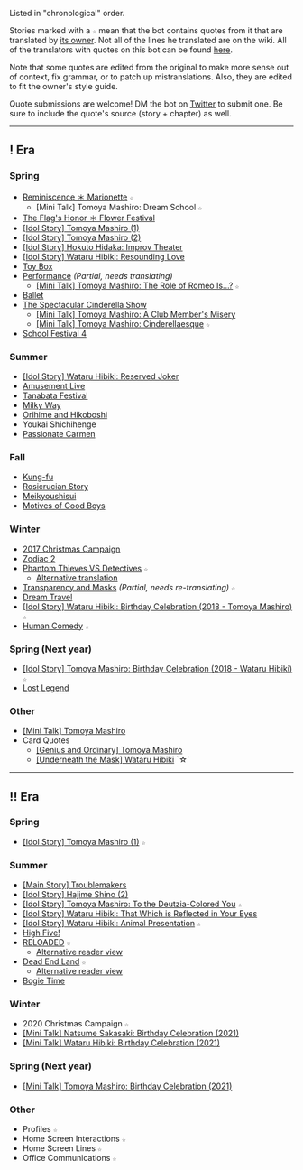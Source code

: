 Listed in "chronological" order.

Stories marked with a `☆` mean that the bot contains quotes from it that are translated by [its owner](https://twitter.com/riamuyumemi). Not all of the lines he translated are on the wiki. All of the translators with quotes on this bot can be found [here](translators.md).

Note that some quotes are edited from the original to make more sense out of context, fix grammar, or to patch up mistranslations. Also, they are edited to fit the owner's style guide.

Quote submissions are welcome! DM the bot on [Twitter](https://twitter.com/messages/compose?recipient_id=1281322573049954305) to submit one. Be sure to include the quote's source (story + chapter) as well.

---

## ! Era

### Spring

- [Reminiscence ＊ Marionette](https://ensemble-stars.fandom.com/wiki/Reminiscence_%EF%BC%8A_Marionette) `☆`
  - [Mini Talk] Tomoya Mashiro: Dream School `☆`
- [The Flag's Honor ＊ Flower Festival](https://ensemble-stars.fandom.com/wiki/The_Flag%27s_Honor_%EF%BC%8A_Flower_Festival)
- [[Idol Story] Tomoya Mashiro (1)](https://ensemble-stars.fandom.com/wiki/Tomoya_Mashiro/Sub_Story/Part_1)
- [[Idol Story] Tomoya Mashiro (2)](https://ensemble-stars.fandom.com/wiki/Tomoya_Mashiro/Sub_Story/Part_2)
- [[Idol Story] Hokuto Hidaka: Improv Theater](https://ensemble-stars.fandom.com/wiki/Hokuto_Hidaka/Sub_Story/Improv_Theater)
- [[Idol Story] Wataru Hibiki: Resounding Love](https://ensemble-stars.fandom.com/wiki/Wataru_Hibiki/Sub_Story/Resounding_Love)
- [Toy Box](https://ensemble-stars.fandom.com/wiki/Toy_Box)
- [Performance](https://ensemble-stars.fandom.com/wiki/Performance) *(Partial, needs translating)*
  - [[Mini Talk] Tomoya Mashiro: The Role of Romeo Is...?](https://twitter.com/riamuyumemi/status/1392840815416803330) `☆`
- [Ballet](https://ensemble-stars.fandom.com/wiki/Ballet)
- [The Spectacular Cinderella Show](https://ensemble-stars.fandom.com/wiki/Keep_in_Character!_The_Spectacular_Cinderella_Show)
  - [[Mini Talk] Tomoya Mashiro: A Club Member's Misery](https://twitter.com/yuki_rurikawa/status/883732152176656384)
  - [[Mini Talk] Tomoya Mashiro: Cinderellaesque](https://watatomo.github.io/tl/post/the_spectacular_cinderella_show/mini_talk/tomoya/2/) `☆`
- [School Festival 4](https://ensemble-stars.fandom.com/wiki/School_Festival_4)

### Summer

- [[Idol Story] Wataru Hibiki: Reserved Joker](https://ensemble-stars.fandom.com/wiki/Wataru_Hibiki/Sub_Story/Reversed_Joker)
- [Amusement Live](https://ensemble-stars.fandom.com/wiki/Amusement_Live)
- [Tanabata Festival](https://ensemble-stars.fandom.com/wiki/Tanabata_Festival)
- [Milky Way](https://ensemble-stars.fandom.com/wiki/Milky_Way)
- [Orihime and Hikoboshi](https://ensemble-stars.fandom.com/wiki/Orihime_and_Hikoboshi)
- Youkai Shichihenge
- [Passionate Carmen](https://ensemble-stars.fandom.com/wiki/Passionate_Carmen)

### Fall

- [Kung-fu](https://ensemble-stars.fandom.com/wiki/Kung_Fu)
- [Rosicrucian Story](https://ensemble-stars.fandom.com/wiki/Rosicrucian_Story)
- [Meikyoushisui](https://ensemble-stars.fandom.com/wiki/Meikyoushisui)
- [Motives of Good Boys](https://ensemble-stars.fandom.com/wiki/Motives_of_Good_Boys)

### Winter

- [2017 Christmas Campaign](https://ensemble-stars.fandom.com/wiki/2017_Christmas_Campaign)
- [Zodiac 2](https://ensemble-stars.fandom.com/wiki/Zodiac_2)
- [Phantom Thieves VS Detectives](https://ensemble-stars.fandom.com/wiki/Phantom_Thieves_VS_Detectives) `☆`
  - [Alternative translation](https://minashirosoushi.tumblr.com/tagged/enstars-tl)
- [Transparency and Masks](https://ensemble-stars.fandom.com/wiki/Transparency_and_Masks) *(Partial, needs re-translating)* `☆`
- [Dream Travel](https://ensemble-stars.fandom.com/wiki/Dream_Travel)
- [[Idol Story] Wataru Hibiki: Birthday Celebration (2018 - Tomoya Mashiro)](https://twitter.com/riamuyumemi/status/1363141364880318466) `☆`
- [Human Comedy](https://ensemble-stars.fandom.com/wiki/Human_Comedy) `☆`

### Spring (Next year)

- [[Idol Story] Tomoya Mashiro: Birthday Celebration (2018 - Wataru Hibiki)](https://twitter.com/riamuyumemi/status/1376187326309670920) `☆`
- [Lost Legend](https://ensemble-stars.fandom.com/wiki/Lost_Legend_(Story))

### Other

- [[Mini Talk] Tomoya Mashiro](https://ensemble-stars.fandom.com/wiki/Mini_Events/Tomoya_Mashiro)
- Card Quotes
  - [[Genius and Ordinary] Tomoya Mashiro](https://ensemble-stars.fandom.com/wiki/(Genius_and_Ordinary)_Tomoya_Mashiro)
  - [[Underneath the Mask] Wataru Hibiki](https://ensemble-stars.fandom.com/wiki/(Underneath_the_Mask)_Wataru_Hibiki) `☆`

---

## !! Era

### Spring

- [[Idol Story] Tomoya Mashiro (1)](https://ensemble-stars.fandom.com/wiki/Tomoya_Mashiro/Idol_Story/Part_1) `☆`

### Summer

- [[Main Story] Troublemakers](https://ensemble-stars.fandom.com/wiki/Troublemakers)
- [[Idol Story] Hajime Shino (2)](https://ensemble-stars.fandom.com/wiki/Hajime_Shino/Idol_Story/Part_2)
- [[Idol Story] Tomoya Mashiro: To the Deutzia-Colored You](https://watatomo.github.io/tl/post/idol_story/tomoya/to_the_deutzia-colored_you/) `☆`
- [[Idol Story] Wataru Hibiki: That Which is Reflected in Your Eyes](https://ensemble-stars.fandom.com/wiki/Wataru_Hibiki/Idol_Story/That_Which_is_Reflected_in_Your_Eyes_1)
- [[Idol Story] Wataru Hibiki: Animal Presentation](https://ensemble-stars.fandom.com/wiki/Wataru_Hibiki/Idol_Story/Animal_Presentation) `☆`
- [High Five!](https://ensemble-stars.fandom.com/wiki/High_Five!)
- [RELOADED](https://ensemble-stars.fandom.com/wiki/RELOADED) `☆`
  - [Alternative reader view](https://watatomo.github.io/tl/post/reloaded/)
- [Dead End Land](https://ensemble-stars.fandom.com/wiki/Dead_End_Land) `☆`
  - [Alternative reader view](https://watatomo.github.io/tl/post/dead_end_land/)
- [Bogie Time](https://ensemble-stars.fandom.com/wiki/Bogie_Time)

### Winter
- 2020 Christmas Campaign `☆`
- [[Mini Talk] Natsume Sakasaki: Birthday Celebration (2021)](https://bellatranslates.dreamwidth.org/24791.html)
- [[Mini Talk] Wataru Hibiki: Birthday Celebration (2021)](https://twitter.com/iridesenescence/status/1363200151783837700)

### Spring (Next year)
- [[Mini Talk] Tomoya Mashiro: Birthday Celebration (2021)](https://twitter.com/nazunyan427/status/1376187951223250946)

### Other

- Profiles `☆`
- Home Screen Interactions `☆`
- Home Screen Lines `☆`
- Office Communications `☆`
